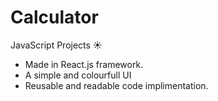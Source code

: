 # Calculator
JavaScript Projects ☀️
- Made in React.js framework.
- A simple and colourfull UI
- Reusable and readable code implimentation.
